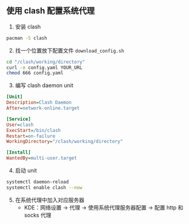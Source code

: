 ## 使用 clash 配置系统代理
1. 安装 clash
```sh
pacman -S clash
```
2. 找一个位置放下配置文件
`download_config.sh`
```sh
cd "/clash/working/directory"
curl -o config.yaml YOUR_URL
chmod 666 config.yaml
```
3. 编写 clash daemon unit
```ini
[Unit]
Description=Clash Daemon
After=network-online.target

[Service]
User=clash
ExecStart=/bin/clash
Restart=on-failure
WorkingDirectory="/clash/working/directory"

[Install]
WantedBy=multi-user.target
```
4. 启动 unit
```sh
systemctl daemon-reload
systemctl enable clash --now
```
5. 在系统代理中加入对应服务器
    - KDE：网络设置 -> 代理 -> 使用系统代理服务器配置 -> 配置 http 和 socks 代理
